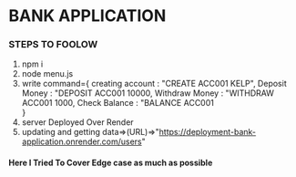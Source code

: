 # BANK APPLICATION

### STEPS TO FOOLOW
1. npm i 
2. node menu.js
3. write command={
   creating account : "CREATE ACC001 KELP",
   Deposit Money    : "DEPOSIT ACC001 10000,
   Withdraw Money   : "WITHDRAW ACC001 1000,
   Check Balance    : "BALANCE ACC001    
}
4. server Deployed Over Render 
5. updating and getting data=>(URL)=>"https://deployment-bank-application.onrender.com/users"

#### Here I Tried To Cover Edge case as much as possible